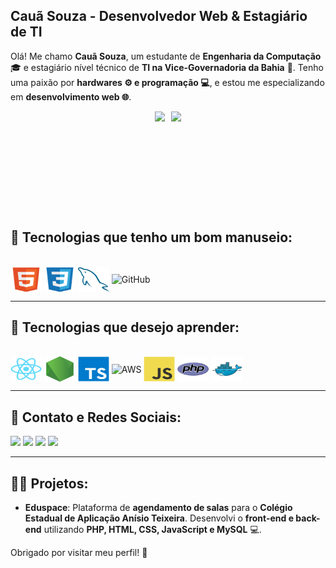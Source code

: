 ## Cauã Souza - Desenvolvedor Web & Estagiário de TI

Olá! Me chamo **Cauã Souza**, um estudante de **Engenharia da Computação** 🎓 e estagiário nível técnico de **TI na Vice-Governadoria da Bahia** 🏢. Tenho uma paixão por **hardwares ⚙️ e programação 💻**, e estou me especializando em **desenvolvimento web 🌐**.

<div style="display: flex; justify-content: center; gap: 10px;">
     <img height="160em" src="https://github-readme-stats.vercel.app/api?username=cauaszdev&show_icons=true&theme=chartreuse-dark"/>
     <img height="160em" src="https://github-readme-stats.vercel.app/api/top-langs/?username=cauaszdev&layout=compact&theme=chartreuse-dark"/>
</div>

## 🚀 Tecnologias que tenho um bom manuseio:

<div style="display: inline_block"><br>
  <img align="center" alt="HTML" height="40" width="50" src="https://raw.githubusercontent.com/devicons/devicon/master/icons/html5/html5-original.svg">
  <img align="center" alt="CSS" height="40" width="50" src="https://raw.githubusercontent.com/devicons/devicon/master/icons/css3/css3-original.svg">
  <img align="center" alt="MySQL" height="40" width="50" src="https://raw.githubusercontent.com/devicons/devicon/master/icons/mysql/mysql-original.svg">
  <img align="center" alt="GitHub" height="40" width="50" src="https://icongr.am/simple/github.svg?size=50&color=ffffff">
</div>

---

## 📌 Tecnologias que desejo aprender:

<div style="display: inline_block"><br>
  <img align="center" alt="React" height="40" width="50" src="https://raw.githubusercontent.com/devicons/devicon/master/icons/react/react-original.svg">
  <img align="center" alt="Node.js" height="40" width="50" src="https://raw.githubusercontent.com/devicons/devicon/master/icons/nodejs/nodejs-original.svg">
  <img align="center" alt="TypeScript" height="40" width="50" src="https://raw.githubusercontent.com/devicons/devicon/master/icons/typescript/typescript-original.svg">
  <img align="center" alt="AWS" height="40" width="50" src="https://cdn.jsdelivr.net/gh/devicons/devicon/icons/amazonwebservices/amazonwebservices-original-wordmark.svg">
  <img align="center" alt="JavaScript" height="40" width="50" src="https://raw.githubusercontent.com/devicons/devicon/master/icons/javascript/javascript-original.svg">
  <img align="center" alt="PHP" height="40" width="50" src="https://raw.githubusercontent.com/devicons/devicon/master/icons/php/php-original.svg">
  <img align="center" alt="Docker" height="40" width="50" src="https://raw.githubusercontent.com/devicons/devicon/master/icons/docker/docker-original.svg">
</div>

---

## 📲 Contato e Redes Sociais:
 
<div> 
  <a href="https://instagram.com/sz.07_" target="_blank"><img src="https://img.shields.io/badge/-Instagram-%23E4405F?style=for-the-badge&logo=instagram&logoColor=white"></a>
  <a href="mailto:cauaszdev@gmail.com"><img src="https://img.shields.io/badge/-Gmail-%23333?style=for-the-badge&logo=gmail&logoColor=white"></a>
  <a href="https://www.linkedin.com/in/cauaszdev" target="_blank"><img src="https://img.shields.io/badge/-LinkedIn-%230077B5?style=for-the-badge&logo=linkedin&logoColor=white"></a>  
  <a href="https://portfoliocauasouza.free.nf/?i=1" target="_blank"><img src="https://img.shields.io/badge/-Portfólio-%23007ACC?style=for-the-badge&logo=web&logoColor=white"></a>  
</div>

---

## 🧑‍💻 Projetos:

- **Eduspace**: Plataforma de **agendamento de salas** para o **Colégio Estadual de Aplicação Anísio Teixeira**. Desenvolvi o **front-end e back-end** utilizando **PHP, HTML, CSS, JavaScript e MySQL** 💻.  

Obrigado por visitar meu perfil! 🚀
